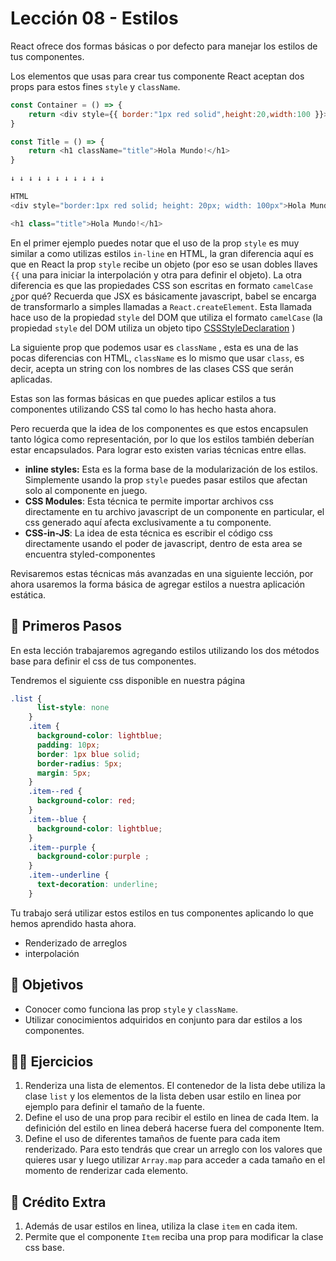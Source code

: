 # Lección 08 - Estilos

React ofrece dos formas básicas o por defecto para manejar los estilos de tus componentes.

Los elementos que usas para crear tus componente React aceptan dos props para estos fines `style` y `className`.

```javascript
const Container = () => {
	return <div style={{ border:"1px red solid",height:20,width:100 }}>Hola Mundo!</div>
}

const Title = () => {
	return <h1 className="title">Hola Mundo!</h1>
}

↓ ↓ ↓ ↓ ↓ ↓ ↓ ↓ ↓ ↓ ↓ 

HTML
<div style="border:1px red solid; height: 20px; width: 100px">Hola Mundo!</div>

<h1 class="title">Hola Mundo!</h1>
```

En el primer ejemplo puedes notar que el uso de la prop `style` es muy similar a como utilizas estilos `in-line` en  HTML, la gran diferencia aquí es que en React la prop `style` recibe un objeto (por eso se usan dobles llaves `{{` una para iniciar la interpolación y otra para definir el objeto). La otra diferencia es que las propiedades CSS son escritas en formato `camelCase` ¿por qué? Recuerda que JSX es básicamente javascript, babel se encarga de transformarlo a simples llamadas a `React.createElement`. Esta llamada hace uso de la propiedad `style` del DOM que utiliza el formato `camelCase` (la propiedad `style`  del DOM utiliza un objeto tipo [CSSStyleDeclaration](https://developer.mozilla.org/en-US/docs/Web/API/CSSStyleDeclaration) )

La siguiente prop que podemos usar es `className` , esta es una de las pocas diferencias con HTML, `className` es lo mismo que usar `class`, es decir, acepta un string con los nombres de las clases CSS que serán aplicadas.

Estas son las formas básicas en que puedes aplicar estilos a tus componentes utilizando CSS tal como lo has hecho hasta ahora.

Pero recuerda que la idea de los componentes es que estos encapsulen tanto lógica como representación, por lo que los estilos también deberían estar encapsulados. Para lograr esto existen varias técnicas entre ellas.

- **inline styles:**  Esta es la forma base de la modularización de los estilos. Simplemente usando la prop `style` puedes pasar estilos que afectan solo al componente en juego.
- **CSS Modules**: Esta técnica te permite importar archivos css directamente en tu archivo javascript de un componente en particular, el css generado aquí afecta exclusivamente a tu componente.
- **CSS-in-JS**:  La idea de esta técnica es escribir el código css directamente usando el poder de javascript, dentro de esta area se encuentra styled-componentes

Revisaremos estas técnicas más avanzadas en una siguiente lección, por ahora usaremos la forma básica de agregar estilos a nuestra aplicación estática.

## 🐾 Primeros Pasos

En esta lección trabajaremos agregando estilos utilizando los dos métodos base para definir el css de tus componentes.

Tendremos el siguiente css disponible en nuestra página

```css
.list {
	  list-style: none
	}
	.item {
	  background-color: lightblue;
	  padding: 10px;
	  border: 1px blue solid;
	  border-radius: 5px;
	  margin: 5px;
	}
	.item--red {
	  background-color: red;
	}
	.item--blue {
	  background-color: lightblue;
	}
	.item--purple {
	  background-color:purple ;
	}
	.item--underline {
	  text-decoration: underline;
	}
```

Tu trabajo será utilizar estos estilos en tus componentes aplicando lo que hemos aprendido hasta ahora.

- Renderizado de arreglos
- interpolación

## 🎯 Objetivos

- Conocer como funciona las prop `style` y `className`.
- Utilizar conocimientos adquiridos en conjunto para dar estilos a los componentes.

## 🏋️‍♂️ Ejercicios

1. Renderiza una lista de elementos. El contenedor de la lista debe utiliza la clase `list` y los elementos de la lista deben usar estilo en linea por ejemplo para definir el tamaño de la fuente.
2. Define el uso de una prop para recibir el estilo en linea de cada Item. la definición del estilo en linea deberá hacerse fuera del componente Item.
3. Define el uso de diferentes tamaños de fuente para cada item renderizado. Para esto tendrás que crear un arreglo con los valores que quieres usar y luego utilizar `Array.map` para acceder a cada tamaño en el momento de renderizar cada elemento.

## 💸 Crédito Extra

1. Además de usar estilos en linea, utiliza la clase `item` en cada item.
2. Permite que el componente `Item` reciba una prop para modificar la clase css base.
